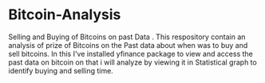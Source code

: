 # Bitcoin-Analysis
Selling and Buying of Bitcoins on past Data .
This respository contain an analysis of prize of Bitcoins on the Past data about when was to buy and sell bitcoins. In this I've installed yfinance package to view and access the past data on bitcoin on that i will analyze by viewing it in Statistical graph to identify buying and selling time.     
